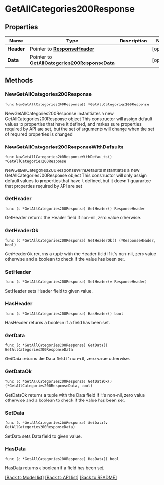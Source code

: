 # GetAllCategories200Response

## Properties

Name | Type | Description | Notes
------------ | ------------- | ------------- | -------------
**Header** | Pointer to [**ResponseHeader**](ResponseHeader.md) |  | [optional] 
**Data** | Pointer to [**GetAllCategories200ResponseData**](GetAllCategories200ResponseData.md) |  | [optional] 

## Methods

### NewGetAllCategories200Response

`func NewGetAllCategories200Response() *GetAllCategories200Response`

NewGetAllCategories200Response instantiates a new GetAllCategories200Response object
This constructor will assign default values to properties that have it defined,
and makes sure properties required by API are set, but the set of arguments
will change when the set of required properties is changed

### NewGetAllCategories200ResponseWithDefaults

`func NewGetAllCategories200ResponseWithDefaults() *GetAllCategories200Response`

NewGetAllCategories200ResponseWithDefaults instantiates a new GetAllCategories200Response object
This constructor will only assign default values to properties that have it defined,
but it doesn't guarantee that properties required by API are set

### GetHeader

`func (o *GetAllCategories200Response) GetHeader() ResponseHeader`

GetHeader returns the Header field if non-nil, zero value otherwise.

### GetHeaderOk

`func (o *GetAllCategories200Response) GetHeaderOk() (*ResponseHeader, bool)`

GetHeaderOk returns a tuple with the Header field if it's non-nil, zero value otherwise
and a boolean to check if the value has been set.

### SetHeader

`func (o *GetAllCategories200Response) SetHeader(v ResponseHeader)`

SetHeader sets Header field to given value.

### HasHeader

`func (o *GetAllCategories200Response) HasHeader() bool`

HasHeader returns a boolean if a field has been set.

### GetData

`func (o *GetAllCategories200Response) GetData() GetAllCategories200ResponseData`

GetData returns the Data field if non-nil, zero value otherwise.

### GetDataOk

`func (o *GetAllCategories200Response) GetDataOk() (*GetAllCategories200ResponseData, bool)`

GetDataOk returns a tuple with the Data field if it's non-nil, zero value otherwise
and a boolean to check if the value has been set.

### SetData

`func (o *GetAllCategories200Response) SetData(v GetAllCategories200ResponseData)`

SetData sets Data field to given value.

### HasData

`func (o *GetAllCategories200Response) HasData() bool`

HasData returns a boolean if a field has been set.


[[Back to Model list]](../README.md#documentation-for-models) [[Back to API list]](../README.md#documentation-for-api-endpoints) [[Back to README]](../README.md)


